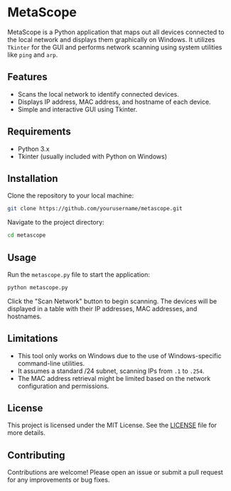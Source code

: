 # MetaScope

MetaScope is a Python application that maps out all devices connected to the local network and displays them graphically on Windows. It utilizes `Tkinter` for the GUI and performs network scanning using system utilities like `ping` and `arp`.

## Features

- Scans the local network to identify connected devices.
- Displays IP address, MAC address, and hostname of each device.
- Simple and interactive GUI using Tkinter.

## Requirements

- Python 3.x
- Tkinter (usually included with Python on Windows)

## Installation

Clone the repository to your local machine:

```bash
git clone https://github.com/yourusername/metascope.git
```

Navigate to the project directory:

```bash
cd metascope
```

## Usage

Run the `metascope.py` file to start the application:

```bash
python metascope.py
```

Click the "Scan Network" button to begin scanning. The devices will be displayed in a table with their IP addresses, MAC addresses, and hostnames.

## Limitations

- This tool only works on Windows due to the use of Windows-specific command-line utilities.
- It assumes a standard /24 subnet, scanning IPs from `.1` to `.254`.
- The MAC address retrieval might be limited based on the network configuration and permissions.

## License

This project is licensed under the MIT License. See the [LICENSE](LICENSE) file for more details.

## Contributing

Contributions are welcome! Please open an issue or submit a pull request for any improvements or bug fixes.
